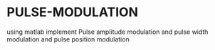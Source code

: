 # PULSE-MODULATION
using matlab implement Pulse amplitude modulation and pulse width modulation and pulse position modulation 
